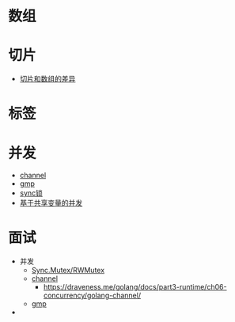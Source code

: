 # 数组

# 切片
- [切片和数组的差异](./study/基础/1.切片.md)

# 标签

# 并发
- [channel](./study/并发/channel.md)
- [gmp](./study/并发/gmp.md)
- [sync锁](./study/并发/sync.md)
- [基于共享变量的并发](./study/并发/基于共享变量的并发.md)

# 面试
- 并发
  - [Sync.Mutex/RWMutex](./study/3.并发/1.sync.md)
  - [channel](./study/3.并发/2.channel.md)
    - https://draveness.me/golang/docs/part3-runtime/ch06-concurrency/golang-channel/
  - [gmp]()
- 